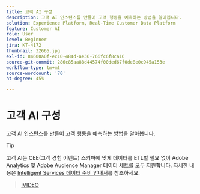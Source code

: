 ```yaml
---
title: 고객 AI 구성
description: 고객 AI 인스턴스를 만들어 고객 행동을 예측하는 방법을 알아봅니다.
solution: Experience Platform, Real-Time Customer Data Platform
feature: Customer AI
role: User
level: Beginner
jira: KT-4172
thumbnail: 32665.jpg
exl-id: 84600a0f-ec10-484d-ae36-766fc6f8ca16
source-git-commit: 286c85aa88d44574f00ded67f0de8e0c945a153e
workflow-type: tm+mt
source-wordcount: '70'
ht-degree: 45%

---
```


# 고객 AI 구성

고객 AI 인스턴스를 만들어 고객 행동을 예측하는 방법을 알아봅니다.

>[!TIP]
>
>고객 AI는 CEE(고객 경험 이벤트) 스키마에 맞게 데이터를 ETL할 필요 없이 Adobe Analytics 및 Adobe Audience Manager 데이터 세트를 모두 지원합니다. 자세한 내용은 [Intelligent Services 데이터 준비 안내서](https://experienceleague.adobe.com/docs/experience-platform/intelligent-services/data-preparation.html)를 참조하세요.

>[!VIDEO](https://video.tv.adobe.com/v/32665?learn=on&enablevpops)
